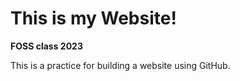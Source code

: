 # This is my Website!

**FOSS class 2023**

This is a practice for building a website using GitHub.
